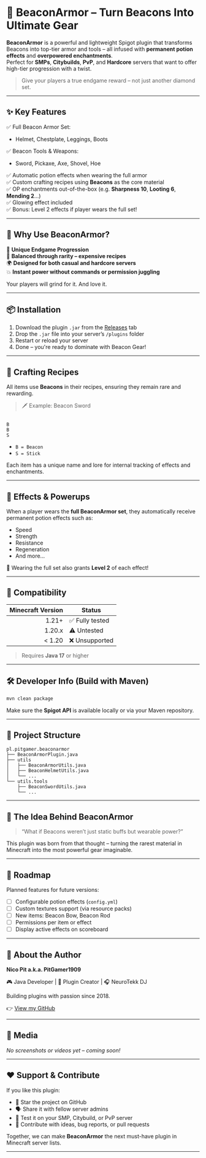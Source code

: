 # 🔱 BeaconArmor – Turn Beacons Into Ultimate Gear

**BeaconArmor** is a powerful and lightweight Spigot plugin that transforms Beacons into top-tier armor and tools – all infused with **permanent potion effects** and **overpowered enchantments**.  
Perfect for **SMPs**, **Citybuilds**, **PvP**, and **Hardcore** servers that want to offer high-tier progression with a twist.

> Give your players a true endgame reward – not just another diamond set.

---

## ✨ Key Features

✅ Full Beacon Armor Set:  
- Helmet, Chestplate, Leggings, Boots

✅ Beacon Tools & Weapons:  
- Sword, Pickaxe, Axe, Shovel, Hoe

✅ Automatic potion effects when wearing the full armor  
✅ Custom crafting recipes using **Beacons** as the core material  
✅ OP enchantments out-of-the-box (e.g. **Sharpness 10**, **Looting 6**, **Mending 2**...)  
✅ Glowing effect included  
✅ Bonus: Level 2 effects if player wears the full set!

---

## 🎯 Why Use BeaconArmor?

🧠 **Unique Endgame Progression**  
🔨 **Balanced through rarity – expensive recipes**  
🌍 **Designed for both casual and hardcore servers**  
💥 **Instant power without commands or permission juggling**

Your players will grind for it. And love it.

---

## 📦 Installation

1. Download the plugin `.jar` from the [Releases](https://github.com/DJPitGamer/BeaconArmorPlugin/releases) tab  
2. Drop the `.jar` file into your server’s `/plugins` folder  
3. Restart or reload your server  
4. Done – you're ready to dominate with Beacon Gear!

---

## 🔧 Crafting Recipes

All items use **Beacons** in their recipes, ensuring they remain rare and rewarding.

> 🗡 Example: Beacon Sword

```

B
B
S

````

- `B = Beacon`  
- `S = Stick`

Each item has a unique name and lore for internal tracking of effects and enchantments.

---

## 💪 Effects & Powerups

When a player wears the **full BeaconArmor set**, they automatically receive permanent potion effects such as:

- Speed  
- Strength  
- Resistance  
- Regeneration  
- And more…

🎁 Wearing the full set also grants **Level 2** of each effect!

---

## 🧪 Compatibility

| Minecraft Version | Status         |
|------------------:|----------------|
| 1.21+             | ✅ Fully tested |
| 1.20.x            | ⚠️ Untested     |
| < 1.20            | ❌ Unsupported  |

> Requires **Java 17** or higher

---

## 🛠 Developer Info (Build with Maven)

```bash
mvn clean package
````

Make sure the **Spigot API** is available locally or via your Maven repository.

---

## 📁 Project Structure

```
pl.pitgamer.beaconarmor
├── BeaconArmorPlugin.java
├── utils
│   ├── BeaconArmorUtils.java
│   ├── BeaconHelmetUtils.java
│   └── ...
└── utils.tools
    ├── BeaconSwordUtils.java
    └── ...
```

---

## 🧠 The Idea Behind BeaconArmor

> “What if Beacons weren’t just static buffs but wearable power?”

This plugin was born from that thought – turning the rarest material in Minecraft into the most powerful gear imaginable.

---

## 🚀 Roadmap

Planned features for future versions:

* [ ] Configurable potion effects (`config.yml`)
* [ ] Custom textures support (via resource packs)
* [ ] New items: Beacon Bow, Beacon Rod
* [ ] Permissions per item or effect
* [ ] Display active effects on scoreboard

---

## 🙋 About the Author

**Nico Pit a.k.a. PitGamer1909**

🎮 Java Developer | 🧠 Plugin Creator | 🎧 NeuroTekk DJ

Building plugins with passion since 2018.

👉 [View my GitHub](https://github.com/DJPitGamer)

---

## 📸 Media

*No screenshots or videos yet – coming soon!*

---

## ❤️ Support & Contribute

If you like this plugin:

* 🌟 Star the project on GitHub
* 🗣 Share it with fellow server admins
* 🧪 Test it on your SMP, Citybuild, or PvP server
* 🤝 Contribute with ideas, bug reports, or pull requests

Together, we can make **BeaconArmor** the next must-have plugin in Minecraft server lists.

---
